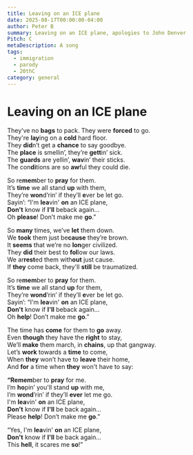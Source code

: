 ```yaml
---
title: Leaving on an ICE plane
date: 2025-08-17T00:00:00-04:00
author: Peter B
summary: Leaving on an ICE plane, apologies to John Denver
Pitch: C
metaDescription: A song
tags:
  - immigration
  - parody
  - 20thC
category: general
---
```

# Leaving on an ICE plane

They’ve no **bags** to pack. They were **forced** to go.\
They're **lay**ing on a **cold** hard floor.\
They **did**n’t get a **chance** to say goodbye.\
The **place** is smellin’, they’re **gett**in’ sick.\
The **guards** are yellin’, **wav**in’ their sticks.\
The con**di**tions are so **aw**ful they could die.

So re**mem**ber to **pray** for them.\
It’s **time** we all stand **up** with them,\
They’re **won**d’rin’ if they’ll **e**ver be let go.\
Sayin’: “I'm **lea**vin' **on** an ICE plane,\
**Don't** know if **I'll** beback again…\
Oh **please**! Don’t make me **go**.” 

So **many** times, we’ve **let** them down.\
We **took** them just be**cause** they’re brown. \
It **seems** that we’re no **lon**ger civilized. \
They **did** their best to **fol**low our laws.\
We ar**rest**ed them with**out** just cause.\
If **they** come back, they'll **still** be traumatized. 

So re**mem**ber to **pray** for them.\
It’s **time** we all stand **up** for them,\
They’re **wond**’rin’ if they’ll **e**ver be let go. \
Sayin’: “I'm **lea**vin' **on** an ICE plane,\
**Don't** know if **I'll** beback again…\
Oh **help**! Don’t make me **go**.”

The time has **come** for them to **go** away.\
Even **though** they have the **right** to stay,\
We’ll **make** them march, in **chains**, up that gangway.\
Let’s **work** towards a **time** to come,\
When **they** won’t have to **leave** their home,\
And **for** a time when **they** won't have to say:

**“**Re**mem**ber to **pray** for me.\
I’m **ho**pin’ you'll stand **up** with me,\
I’m **wond**’rin’ if they’ll **ever** let me go.\
I'm **lea**vin' **on** an ICE plane,\
**Don't** know if **I'll** be back again…\
Please **help**! Don’t make me **go**.”

“Yes, I'm **lea**vin' **on** an ICE plane,\
**Don't** know if **I'll** be back again…\
This **hell**, it scares me **so**!”
